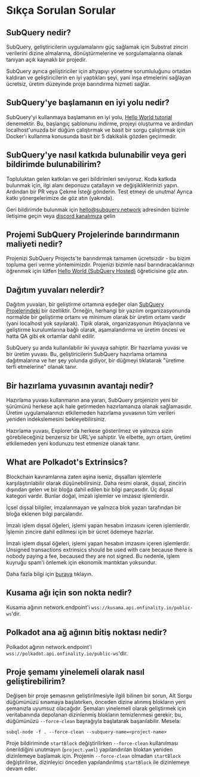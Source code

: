 # Sıkça Sorulan Sorular

## SubQuery nedir?

SubQuery, geliştiricilerin uygulamalarını güç sağlamak için Substrat zinciri verilerini dizine almalarına, dönüştürmelerine ve sorgulamalarına olanak tanıyan açık kaynaklı bir projedir.

SubQuery ayrıca geliştiriciler için altyapıyı yönetme sorumluluğunu ortadan kaldıran ve geliştiricilerin en iyi yaptıkları şeyi, yani inşa etmelerini sağlayan ücretsiz, üretim düzeyinde proje barındırma hizmeti sağlar.

## SubQuery'ye başlamanın en iyi yolu nedir?

SubQuery'yi kullanmaya başlamanın en iyi yolu, [Hello World tutorial](../quickstart/helloworld-localhost.md) denemektir. Bu, başlangıç şablonunu indirme, projeyi oluşturma ve ardından localhost'unuzda bir düğüm çalıştırmak ve basit bir sorgu çalıştırmak için Docker'ı kullanma konusunda basit bir 5 dakikalık gözden geçirmedir.

## SubQuery'ye nasıl katkıda bulunabilir veya geri bildirimde bulunabilirim?

Topluluktan gelen katkıları ve geri bildirimleri seviyoruz. Koda katkıda bulunmak için, ilgi alanı deponuzu çatallayın ve değişikliklerinizi yapın. Ardından bir PR veya Çekme İsteği gönderin. Test etmeyi de unutma! Ayrıca katkı yönergelerimize de göz atın (yakında).

Geri bildirimde bulunmak için hello@subquery.network adresinden bizimle iletişime geçin veya [discord kanalımıza](https://discord.com/invite/78zg8aBSMG) gelin

## Projemi SubQuery Projelerinde barındırmanın maliyeti nedir?

Projenizi SubQuery Projects'te barındırmak tamamen ücretsizdir - bu bizim topluma geri verme yöntemimizdir. Projenizi bizimle nasıl barındıracaklarınızı öğrenmek için lütfen [Hello World (SubQuery Hosted)](../quickstart/helloworld-hosted.md) öğreticisine göz atın.

## Dağıtım yuvaları nelerdir?

Dağıtım yuvaları, bir geliştirme ortamına eşdeğer olan [SubQuery Projelerindeki](https://project.subquery.network) bir özelliktir. Örneğin, herhangi bir yazılım organizasyonunda normalde bir geliştirme ortamı ve minimum olarak bir üretim ortamı vardır (yani localhost yok sayılarak). Tipik olarak, organizasyonun ihtiyaçlarına ve geliştirme kurulumlarına bağlı olarak, aşamalandırma ve üretim öncesi ve hatta QA gibi ek ortamlar dahil edilir.

SubQuery şu anda kullanılabilir iki yuvaya sahiptir. Bir hazırlama yuvası ve bir üretim yuvası. Bu, geliştiricilerin SubQuery hazırlama ortamına dağıtmalarına ve her şey yolunda gidiyor, bir düğmeyi tıklatarak "üretime terfi etmelerine" olanak tanır.

## Bir hazırlama yuvasının avantajı nedir?

Hazırlama yuvası kullanmanın ana yararı, SubQuery projenizin yeni bir sürümünü herkese açık hale getirmeden hazırlamanıza olanak sağlamasıdır. Üretim uygulamalarınızı etkilemeden hazırlama yuvasının tüm verileri yeniden indekslemesini bekleyebilirsiniz.

Hazırlama yuvası, Explorer'da herkese gösterilmez ve yalnızca sizin görebileceğiniz benzersiz bir URL'ye sahiptir. Ve elbette, ayrı ortam, üretimi etkilemeden yeni kodunuzu test etmenize olanak tanır.

## What are Polkadot's Extrinsics?

Blockchain kavramlarına zaten aşina iseniz, dışsalları işlemlerle karşılaştırılabilir olarak düşünebilirsiniz. Daha resmi olarak, dışsal, zincirin dışından gelen ve bir bloğa dahil edilen bir bilgi parçasıdır. Üç dışsal kategori vardır. Bunlar doğal, imzalı işlemler ve imzasız işlemlerdir.

İçsel dışsal bilgiler, imzalanmayan ve yalnızca blok yazarı tarafından bir bloğa eklenen bilgi parçalarıdır.

İmzalı işlem dışsal öğeleri, işlemi yapan hesabın imzasını içeren işlemlerdir. İşlemin zincire dahil edilmesi için bir ücret ödemeye hazırlar.

İmzalı işlem dışsal öğeleri, işlemi yapan hesabın imzasını içeren işlemlerdir. Unsigned transactions extrinsics should be used with care because there is nobody paying a fee, becaused they are not signed. Bu nedenle, işlem kuyruğu spam'i önlemek için ekonomik mantıktan yoksundur.

Daha fazla bilgi için [buraya](https://substrate.dev/docs/en/knowledgebase/learn-substrate/extrinsics) tıklayın.

## Kusama ağı için son nokta nedir?

Kusama ağının network.endpoint'i `wss://kusama.api.onfinality.io/public-ws`'dir.

## Polkadot ana ağ ağının bitiş noktası nedir?

Polkadot ağının network.endpoint'i `wss://polkadot.api.onfinality.io/public-ws`'dir.

## Proje şemamı yinelemeli olarak nasıl geliştirebilirim?

Değişen bir proje şemasının geliştirilmesiyle ilgili bilinen bir sorun, Alt Sorgu düğümünüzü sınamaya başlatırken, önceden dizine alınmış blokların yeni şemanızla uyumsuz olacağıdır. Şemaları yinelemeli olarak geliştirmek için veritabanında depolanan dizinlenmiş blokların temizlenmesi gerekir; bu, düğümünüzü `--force-clean` bayrağıyla başlatarak başarılabilir. Mesela:

```shell
subql-node -f . --force-clean --subquery-name=<project-name>
```

Proje bildiriminde `startBlock` değiştirilirken `--force-clean` kullanılması önerildiğini unutmayın (`projeсt.yaml`) yapılandırılan bloktan yeniden dizinlemeye başlamak için. Projenin `--force-clean` olmadan `startBlock` değiştirilirse, dizinleyici önceden yapılandırılmış `startBlock` ile dizinlemeye devam eder.
